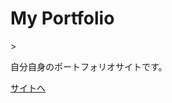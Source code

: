 <h1>My Portfolio</h1>>
<p>自分自身のポートフォリオサイトです。</p>
<a href="https://kryo028.github.io/myportfolio/" target="_blank" rel="noopener" >サイトへ</a>
